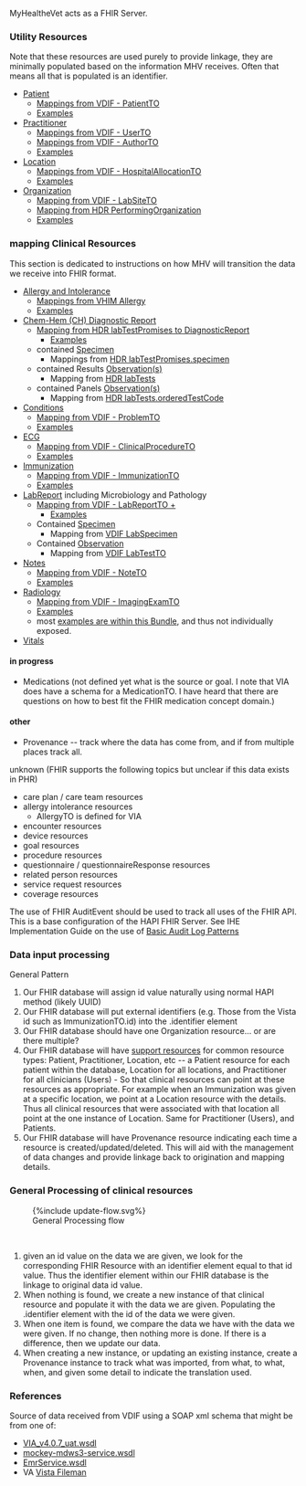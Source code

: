 
MyHealtheVet acts as a FHIR Server.

### Utility Resources

Note that these resources are used purely to provide linkage, they are minimally populated based on the information MHV receives. Often that means all that is populated is an identifier.

- [Patient](StructureDefinition-VA.MHV.PHR.patient.html)
  - [Mappings from VDIF - PatientTO](StructureDefinition-VA.MHV.PHR.patient-mappings.html#mappings-for-vdif-to-mhv-phr-patientto)
  - [Examples](StructureDefinition-VA.MHV.PHR.patient-examples.html)
- [Practitioner](StructureDefinition-VA.MHV.PHR.practitioner.html)
  - [Mappings from VDIF - UserTO](StructureDefinition-VA.MHV.PHR.practitioner-mappings.html#mappings-for-vdif-to-mhv-phr-userto)
  - [Mappings from VDIF - AuthorTO](StructureDefinition-VA.MHV.PHR.practitioner-mappings.html#mappings-for-vdif-to-mhv-phr-authorto)
  - [Examples](StructureDefinition-VA.MHV.PHR.practitioner-examples.html)
- [Location](StructureDefinition-VA.MHV.PHR.location.html)
  - [Mappings from VDIF - HospitalAllocationTO](StructureDefinition-VA.MHV.PHR.location-mappings.html#mappings-for-vdif-to-mhv-phr-hospitallocationto)
  - [Examples](StructureDefinition-VA.MHV.PHR.location-examples.html)
- [Organization](StructureDefinition-VA.MHV.PHR.organization.html)
  - [Mapping from VDIF - LabSiteTO](StructureDefinition-VA.MHV.PHR.organization-mappings.html#mappings-for-vdif-to-mhv-phr-labsiteto)
  - [Mapping from HDR PerformingOrganization](StructureDefinition-VA.MHV.PHR.organization-mappings.html#mappings-for-hdr-to-mhv-phr-performingorganization)
  - [Examples](StructureDefinition-VA.MHV.PHR.organization-examples.html)

### mapping Clinical Resources

This section is dedicated to instructions on how MHV will transition the data we receive into FHIR format.

- [Allergy and Intolerance](StructureDefinition-VA.MHV.PHR.allergyIntolerance.html#notes)
  - [Mappings from VHIM Allergy](StructureDefinition-VA.MHV.PHR.allergyIntolerance-mappings.html#mappings-for-vhim-allergy-to-mhv-phr-intolerancecondition)
  - [Examples](StructureDefinition-VA.MHV.PHR.allergyIntolerance-examples.html)
- [Chem-Hem (CH) Diagnostic Report](StructureDefinition-VA.MHV.PHR.chReport.html) 
  - [Mapping from HDR labTestPromises to DiagnosticReport](StructureDefinition-VA.MHV.PHR.chReport-mappings.html#mappings-for-hdr-to-mhv-phr-labtestpromises)
    - [Examples](StructureDefinition-VA.MHV.PHR.chReport-examples.html)
  - contained [Specimen](StructureDefinition-VA.MHV.PHR.chSpecimen.html)
    - Mappings from [HDR labTestPromises.specimen](StructureDefinition-VA.MHV.PHR.chSpecimen-mappings.html#mappings-for-hdr-labtestpromises-specimen-to-mhv-phr-labtestpromises-specimen)
  - contained Results [Observation(s)](StructureDefinition-VA.MHV.PHR.chTest.html)
    - Mapping from [HDR labTests](StructureDefinition-VA.MHV.PHR.chTest-mappings.html#mappings-for-hdr-labtests-to-mhv-phr-labtestpromises-labtests)
  - contained Panels [Observation(s)](StructureDefinition-VA.MHV.PHR.chPanel.html)
    - Mapping from [HDR labTests.orderedTestCode](StructureDefinition-VA.MHV.PHR.chPanel-mappings.html#mappings-for-hdr-labtests-panel-to-mhv-phr-labtestpromises-labtests-orderedtestcode)
- [Conditions](StructureDefinition-VA.MHV.PHR.condition.html)
  - [Mapping from VDIF - ProblemTO](StructureDefinition-VA.MHV.PHR.condition-mappings.html#mappings-for-vdif-to-mhv-phr-problemto)
  - [Examples](StructureDefinition-VA.MHV.PHR.condition-examples.html)
- [ECG](StructureDefinition-VA.MHV.PHR.ecg.html)
  - [Mapping from VDIF - ClinicalProcedureTO](StructureDefinition-VA.MHV.PHR.ecg-mappings.html#mappings-for-vdif-to-mhv-phr-clinicalprocedureto)
  - [Examples](StructureDefinition-VA.MHV.PHR.ecg-examples.html)
- [Immunization](StructureDefinition-VA.MHV.PHR.immunization.html)
  - [Mapping from VDIF - ImmunizationTO](StructureDefinition-VA.MHV.PHR.immunization-mappings.html#mappings-for-vdif-to-mhv-phr-immunizationto)
  - [Examples](StructureDefinition-VA.MHV.PHR.immunization-examples.html)
- [LabReport](StructureDefinition-VA.MHV.PHR.labReport.html) including Microbiology and Pathology
  - [Mapping from VDIF - LabReportTO +](StructureDefinition-VA.MHV.PHR.labReport-mappings.html#mappings-for-vdif-to-mhv-phr-labreportto)
    - [Examples](StructureDefinition-VA.MHV.PHR.labReport-examples.html)
  - Contained [Specimen](StructureDefinition-VA.MHV.PHR.LabSpecimen.html)
    - Mapping from [VDIF LabSpecimen](StructureDefinition-VA.MHV.PHR.LabSpecimen-mappings.html#mappings-for-vdif-to-mhv-phr-labspecimen)
  - Contained [Observation](StructureDefinition-VA.MHV.PHR.labTest.html)
    - Mapping from [VDIF LabTestTO](StructureDefinition-VA.MHV.PHR.labTest-mappings.html#mappings-for-vdif-to-mhv-phr-labtestto)
- [Notes](StructureDefinition-VA.MHV.PHR.note.html)
  - [Mapping from VDIF - NoteTO](StructureDefinition-VA.MHV.PHR.note-mappings.html#mappings-for-vdif-to-mhv-phr-noteto)
  - [Examples](StructureDefinition-VA.MHV.PHR.note-examples.html)
- [Radiology](StructureDefinition-VA.MHV.PHR.imaging.html)
  - [Mapping from VDIF - ImagingExamTO](StructureDefinition-VA.MHV.PHR.imaging-mappings.html#mappings-for-vdif-to-mhv-phr-imagingexamto)
  - [Examples](StructureDefinition-VA.MHV.PHR.imaging-examples.html)
  - most [examples are within this Bundle](https://johnmoehrke.github.io/MHV-PHR/Bundle-images.html), and thus not individually exposed.
- [Vitals](vitals.html)


#### in progress

- Medications (not defined yet what is the source or goal. I note that VIA does have a schema for a MedicationTO. I have heard that there are questions on how to best fit the FHIR medication concept domain.)

#### other

- Provenance -- track where the data has come from, and if from multiple places track all.
  
unknown (FHIR supports the following topics but unclear if this data exists in PHR)

- care plan / care team resources
- allergy intolerance resources
  - AllergyTO is defined for VIA
- encounter resources
- device resources
- goal resources
- procedure resources
- questionnaire / questionnaireResponse resources
- related person resources
- service request resources
- coverage resources

The use of FHIR AuditEvent should be used to track all uses of the FHIR API. This is a base configuration of the HAPI FHIR Server. See IHE Implementation Guide on the use of [Basic Audit Log Patterns](https://profiles.ihe.net/ITI/BALP/index.html)

### Data input processing

General Pattern

1. Our FHIR database will assign id value naturally using normal HAPI method (likely UUID)
2. Our FHIR database will put external identifiers (e.g. Those from the Vista id such as ImmunizationTO.id) into the .identifier element
3. Our FHIR database should have one Organization resource… or are there multiple?
4. Our FHIR database will have [support resources](utility.html#support-resources) for common resource types: Patient, Practitioner, Location, etc -- a Patient resource for each patient within the database, Location for all locations, and Practitioner for all clinicians (Users) - So that clinical resources can point at these resources as appropriate. For example when an Immunization was given at a specific location, we point at a Location resource with the details. Thus all clinical resources that were associated with that location all point at the one instance of Location. Same for Practitioner (Users), and Patients. 
5. Our FHIR database will have Provenance resource indicating each time a resource is created/updated/deleted. This will aid with the management of data changes and provide linkage back to origination and mapping details.

### General Processing of clinical resources

<figure>
{%include update-flow.svg%}
<figcaption>General Processing flow</figcaption>
</figure>
<br clear="all">

1. given an id value on the data we are given, we look for the corresponding FHIR Resource with an identifier element equal to that id value. Thus the identifier element within our FHIR database is the linkage to original data id value.
2. When nothing is found, we create a new instance of that clinical resource and populate it with the data we are given. Populating the .identifier element with the id of the data we were given.
3. When one item is found, we compare the data we have with the data we were given. If no change, then nothing more is done. If there is a difference, then we update our data.
4. When creating a new instance, or updating an existing instance, create a Provenance instance to track what was imported, from what, to what, when, and given some detail to indicate the translation used.

### References

Source of data received from VDIF using a SOAP xml schema that might be from one of:

- [VIA_v4.0.7_uat.wsdl](https://github.com/department-of-veterans-affairs/mhv-np-via-wsclient/blob/development/src/main/resources/VIA_v4.0.7_uat.wsdl)
- [mockey-mdws3-service.wsdl](https://github.com/department-of-veterans-affairs/mhv-ap-vde-support/blob/development/src/test/wsdl/mockey-mdws3-service.wsdl)
- [EmrService.wsdl](https://github.com/department-of-veterans-affairs/mhv-hla-app-ui/blob/dbb0301be4a17f31e67048300d72c87c0977aa09/hra-mock-via-app/src/main/java/gov/va/hra/integration/via/mock/ws/EmrService.wsdl)
- VA [Vista Fileman](http://www.vistapedia.com/index.php/Main_Page)

